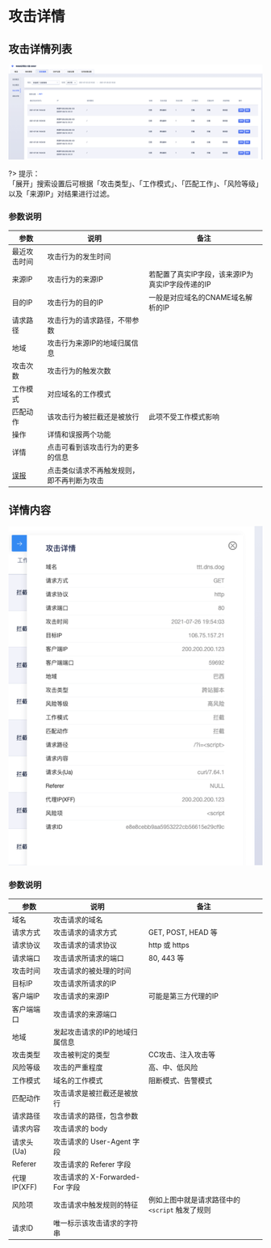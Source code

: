 #  攻击详情

## 攻击详情列表

![attack-details-img-1](/images/attack-details-img-1.png)

?> 提示：  
「展开」搜索设置后可根据「攻击类型」、「工作模式」、「匹配工作」、「风险等级」以及「来源IP」对结果进行过滤。

### 参数说明

|参数|说明|备注|
|-|-|-|
|最近攻击时间|攻击行为的发生时间||
|来源IP|攻击行为的来源IP|若配置了真实IP字段，该来源IP为真实IP字段传递的IP|
|目的IP|攻击行为的目的IP|一般是对应域名的CNAME域名解析的IP|
|请求路径|攻击行为的请求路径，不带参数||
|地域|攻击行为来源IP的地域归属信息||
|攻击次数|攻击行为的触发次数||
|工作模式|对应域名的工作模式||
|匹配动作|该攻击行为被拦截还是被放行|此项不受工作模式影响|
|操作|详情和误报两个功能||
|详情|点击可看到该攻击行为的更多的信息||
|[误报](/uewaf/features/report/False_positive)|点击类似请求不再触发规则，即不再判断为攻击|


## 详情内容

![attack-details-img-2](/images/attack-details-img-2.png)

### 参数说明


|参数|说明|备注|
|-|-|-|
|域名|攻击请求的域名||
|请求方式|攻击请求的请求方式|GET, POST, HEAD 等|
|请求协议|攻击请求的请求协议|http 或 https|
|请求端口|攻击请求所请求的端口|80, 443 等|
|攻击时间|攻击请求的被处理的时间||
|目标IP|攻击请求所请求的IP||
|客户端IP|攻击请求的来源IP|可能是第三方代理的IP|
|客户端端口|攻击请求的来源端口||
|地域|发起攻击请求的IP的地域归属信息||
|攻击类型|攻击被判定的类型|CC攻击、注入攻击等|
|风险等级|攻击的严重程度|高、中、低风险|
|工作模式|域名的工作模式|阻断模式、告警模式|
|匹配动作|攻击请求是被拦截还是被放行||
|请求路径|攻击请求的路径，包含参数||
|请求内容|攻击请求的 body||
|请求头(Ua)|攻击请求的 User-Agent 字段||
|Referer|攻击请求的 Referer 字段||
|代理IP(XFF)|攻击请求的 X-Forwarded-For 字段||
|风险项|攻击请求中触发规则的特征|例如上图中就是请求路径中的 `<script` 触发了规则|
|请求ID|唯一标示该攻击请求的字符串||

